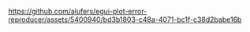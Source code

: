 

https://github.com/alufers/egui-plot-error-reproducer/assets/5400940/bd3b1803-c48a-4071-bc1f-c38d2babe16b

